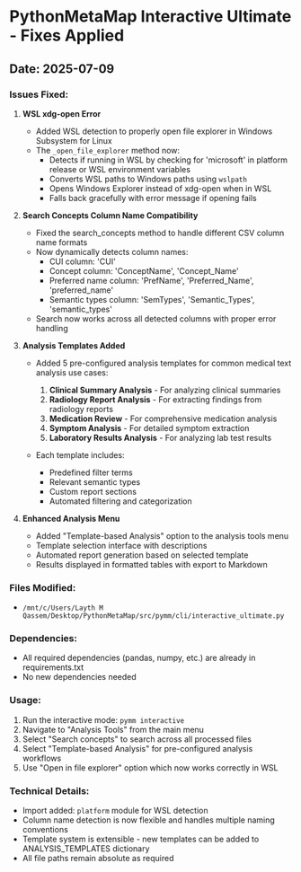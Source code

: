 # PythonMetaMap Interactive Ultimate - Fixes Applied

## Date: 2025-07-09

### Issues Fixed:

1. **WSL xdg-open Error**
   - Added WSL detection to properly open file explorer in Windows Subsystem for Linux
   - The `_open_file_explorer` method now:
     - Detects if running in WSL by checking for 'microsoft' in platform release or WSL environment variables
     - Converts WSL paths to Windows paths using `wslpath`
     - Opens Windows Explorer instead of xdg-open when in WSL
     - Falls back gracefully with error message if opening fails

2. **Search Concepts Column Name Compatibility**
   - Fixed the search_concepts method to handle different CSV column name formats
   - Now dynamically detects column names:
     - CUI column: 'CUI'
     - Concept column: 'ConceptName', 'Concept_Name'
     - Preferred name column: 'PrefName', 'Preferred_Name', 'preferred_name'
     - Semantic types column: 'SemTypes', 'Semantic_Types', 'semantic_types'
   - Search now works across all detected columns with proper error handling

3. **Analysis Templates Added**
   - Added 5 pre-configured analysis templates for common medical text analysis use cases:
     1. **Clinical Summary Analysis** - For analyzing clinical summaries
     2. **Radiology Report Analysis** - For extracting findings from radiology reports
     3. **Medication Review** - For comprehensive medication analysis
     4. **Symptom Analysis** - For detailed symptom extraction
     5. **Laboratory Results Analysis** - For analyzing lab test results
   
   - Each template includes:
     - Predefined filter terms
     - Relevant semantic types
     - Custom report sections
     - Automated filtering and categorization

4. **Enhanced Analysis Menu**
   - Added "Template-based Analysis" option to the analysis tools menu
   - Template selection interface with descriptions
   - Automated report generation based on selected template
   - Results displayed in formatted tables with export to Markdown

### Files Modified:
- `/mnt/c/Users/Layth M Qassem/Desktop/PythonMetaMap/src/pymm/cli/interactive_ultimate.py`

### Dependencies:
- All required dependencies (pandas, numpy, etc.) are already in requirements.txt
- No new dependencies needed

### Usage:
1. Run the interactive mode: `pymm interactive`
2. Navigate to "Analysis Tools" from the main menu
3. Select "Search concepts" to search across all processed files
4. Select "Template-based Analysis" for pre-configured analysis workflows
5. Use "Open in file explorer" option which now works correctly in WSL

### Technical Details:
- Import added: `platform` module for WSL detection
- Column name detection is now flexible and handles multiple naming conventions
- Template system is extensible - new templates can be added to ANALYSIS_TEMPLATES dictionary
- All file paths remain absolute as required